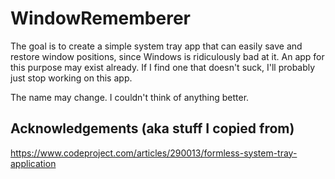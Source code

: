 # WindowRememberer

The goal is to create a simple system tray app that can easily save and restore window positions, since Windows is ridiculously bad at it. An app for this purpose may exist already. If I find one that doesn't suck, I'll probably just stop working on this app.

The name may change. I couldn't think of anything better.

## Acknowledgements (aka stuff I copied from)

https://www.codeproject.com/articles/290013/formless-system-tray-application
